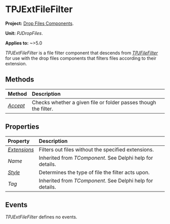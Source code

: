 # TPJExtFileFilter

**Project:** [Drop Files Components](../API.md).

**Unit:** _PJDropFiles_.

**Applies to:** ~>5.0

_TPJExtFileFilter_ is a file filter component that descends from _[TPJFileFilter](./TPJFileFilter.md)_ for use with the drop files components that filters files according to their extension.

## Methods

| Method | Description |
|:-------|:------------|
| _[Accept](./TPJExtFileFilter-Accept.md)_ | Checks whether a given file or folder passes though the filter. |

## Properties

| Property | Description |
|:---------|:------------|
| _[Extensions](./TPJExtFileFilter-Extensions.md)_ | Filters out files without the specified extensions. |
| _Name_ | Inherited from _TComponent_. See Delphi help for details. |
| _[Style](./TPJExtFileFilter-Style.md)_ | Determines the type of file the filter acts upon. |
| _Tag_ | Inherited from _TComponent_. See Delphi help for details. |

## Events

_TPJExtFileFilter_ defines no events.
